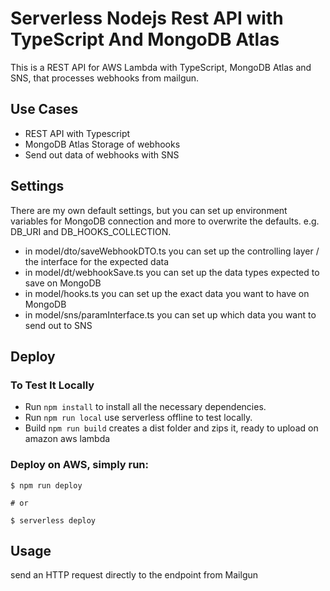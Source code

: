 <!--
title: 'Serverless Nodejs Rest API with TypeScript And MongoDB Atlas'
description: 'Nodejs project for Amazon AWS lambda to receive webhooks, store them and send out an SNS.'
layout: Doc
framework: v1
platform: AWS
language: nodeJS
authorLink: 'https://github.com/Q-Angelo'
authorName: 'May Jun'
authorAvatar: 'https://avatars0.githubusercontent.com/u/17956058?s=460&u=f3acebabd097e6e93d5be5a8366b980fea5b15aa&v=4'
-->
# Serverless Nodejs Rest API with TypeScript And MongoDB Atlas

This is a REST API for AWS Lambda with TypeScript, MongoDB Atlas and SNS, that processes webhooks from mailgun.

## Use Cases

* REST API with Typescript
* MongoDB Atlas Storage of webhooks
* Send out data of webhooks with SNS


## Settings

There are my own default settings, but you can set up environment variables for MongoDB connection and more to overwrite the defaults. e.g. DB_URI and DB_HOOKS_COLLECTION.

* in model/dto/saveWebhookDTO.ts you can set up the controlling layer / the interface for the expected data
* in model/dt/webhookSave.ts you can set up the data types expected to save on MongoDB
* in model/hooks.ts you can set up the exact data you want to have on MongoDB
* in model/sns/paramInterface.ts you can set up which data you want to send out to SNS

## Deploy

### To Test It Locally

* Run ```npm install``` to install all the necessary dependencies.
* Run ```npm run local``` use serverless offline to test locally. 
* Build ```npm run build``` creates a dist folder and zips it, ready to upload on amazon aws lambda

### Deploy on AWS, simply run:

```
$ npm run deploy

# or

$ serverless deploy
```

## Usage

send an HTTP request directly to the endpoint from Mailgun

